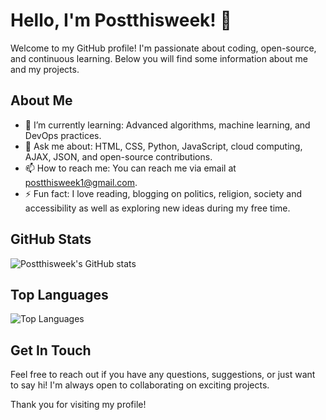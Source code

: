 # Hello, I'm Postthisweek! 👋

Welcome to my GitHub profile! I'm passionate about coding, open-source, and continuous learning. Below you will find some information about me and my projects.

## About Me

- 🌱 I’m currently learning: Advanced algorithms, machine learning, and DevOps practices.
- 💬 Ask me about: HTML, CSS, Python, JavaScript, cloud computing, AJAX, JSON, and open-source contributions.
- 📫 How to reach me: You can reach me via email at postthisweek1@gmail.com. 
- ⚡ Fun fact: I love reading, blogging on politics, religion, society and accessibility as well as exploring new ideas during my free time.

## GitHub Stats

![Postthisweek's GitHub stats](https://github-readme-stats.vercel.app/api?username=Postthisweek&show_icons=true&theme=radical)

## Top Languages

![Top Languages](https://github-readme-stats.vercel.app/api/top-langs/?username=Postthisweek&layout=compact&theme=radical)

## Get In Touch

Feel free to reach out if you have any questions, suggestions, or just want to say hi! I'm always open to collaborating on exciting projects.

Thank you for visiting my profile!
